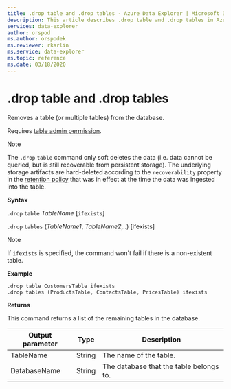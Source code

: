 ```yaml
---
title: .drop table and .drop tables - Azure Data Explorer | Microsoft Docs
description: This article describes .drop table and .drop tables in Azure Data Explorer.
services: data-explorer
author: orspod
ms.author: orspodek
ms.reviewer: rkarlin
ms.service: data-explorer
ms.topic: reference
ms.date: 03/18/2020
---
```

# .drop table and .drop tables

Removes a table (or multiple tables) from the database.

Requires [table admin permission](../management/access-control/role-based-authorization.md).

> [!NOTE]
> The `.drop` `table` command only soft deletes the data (i.e. data cannot be queried,
but is still recoverable from persistent storage). The underlying storage artifacts are hard-deleted
according to the `recoverability` property in the [retention policy](../management/retentionpolicy.md)
that was in effect at the time the data was ingested into the table.

**Syntax**

`.drop` `table` *TableName* [`ifexists`]

`.drop` `tables` (*TableName1*, *TableName2*,..) [ifexists]

> [!NOTE]
> If `ifexists` is specified, the command won't fail if there is a non-existent table.

**Example**

```kusto
.drop table CustomersTable ifexists
.drop tables (ProductsTable, ContactsTable, PricesTable) ifexists
```

**Returns**

This command returns a list of the remaining tables in the database. 

| Output parameter | Type   | Description                             |
|------------------|--------|-----------------------------------------|
| TableName        | String | The name of the table.                  |
| DatabaseName     | String | The database that the table belongs to. |